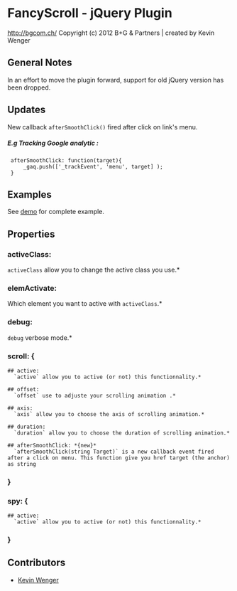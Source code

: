 # FancyScroll - jQuery Plugin
http://bgcom.ch/ Copyright (c) 2012 B+G & Partners | created by Kevin Wenger

## General Notes
In an effort to move the plugin forward, support for old jQuery version has been dropped.

## Updates
New callback `afterSmoothClick()` fired after click on link's menu. <br>

##### E.g Tracking Google analytic :

     afterSmoothClick: function(target){ 
         _gaq.push(['_trackEvent', 'menu', target] ); 
     }

## Examples
See [demo](https://github.com/bgcom/responsive-scroller/tree/master/demo) for complete example.

## Properties

### activeClass: 
`activeClass` allow you to change the active class you use.*

### elemActivate:
Which element you want to active with `activeClass`.*

### debug: 
`debug` verbose mode.*

### scroll: {
    ## active: 
      `active` allow you to active (or not) this functionnality.*

    ## offset: 
      `offset` use to adjuste your scrolling animation .*

    ## axis: 
      `axis` allow you to choose the axis of scrolling animation.*

    ## duration: 
      `duration` allow you to choose the duration of scrolling animation.*

    ## afterSmoothClick: *{new}*
      `afterSmoothClick(string Target)` is a new callback event fired after a click on menu. This function give you href target (the anchor) as string
###  }
### spy:  {
    ## active: 
      `active` allow you to active (or not) this functionnality.*
###  }

## Contributors
- [Kevin Wenger](https://github.com/Sudei) 